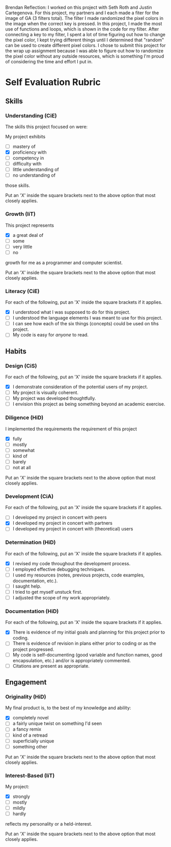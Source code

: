 Brendan Reflection:
I worked on this project with Seth Roth and Justin Cartegenova. For this project, my partners and I each made a fiter for the image of GA (3 filters total). The filter I made randomized the pixel colors in the image when the correct key is pressed. In this project, I made the most use of functions and loops, which is shown in the code for my filter. After connecting a key to my filter, I spent a lot of time figuring out how to change the pixel color, I kept trying different things until I determined that "random" can be used to create different pixel colors. I chose to submit this project for the wrap up assignment because I was able to figure out how to randomize the pixel color without any outside resources, which is something I'm proud of considering the time and effort I put in.

Self Evaluation Rubric
======================

## Skills

### Understanding (CiE) 

The skills this project focused on were: 

My project exhibits

- [ ] mastery of
- [X] proficiency with
- [ ] competency in
- [ ] difficulty with
- [ ] little understanding of
- [ ] no understanding of

those skills. 

Put an 'X' inside the square brackets next to the above option that most closely applies.

### Growth (IiT)

This project represents

- [X] a great deal of
- [ ] some
- [ ] very little
- [ ] no

growth for me as a programmer and computer scientist. 

Put an 'X' inside the square brackets next to the above option that most closely applies.

### Literacy (CiE)

For each of the following, put an 'X' inside the square brackets if it applies.

- [X] I understood what I was supposed to do for this project.
- [ ] I understood the language elements I was meant to use for this project. 
- [ ] I can see how each of the six things (concepts) could be used on tihs project.  
- [ ] My code is easy for *anyone* to read. 

## Habits

### Design (CiS)

For each of the following, put an 'X' inside the square brackets if it applies.

- [X] I demonstrate consideration of the potential users of my project. 
- [ ] My project is visually coherent.
- [ ] My project was developed thoughtfully.
- [ ] I envision this project as being something beyond an academic exercise. 

### Diligence (HiD)

I implemented the requirements the requirement of this project 
- [X] fully
- [ ] mostly
- [ ] somewhat
- [ ] kind of
- [ ] barely
- [ ] not at all

Put an 'X' inside the square brackets next to the above option that most closely applies.

### Development (CiA)

For each of the following, put an 'X' inside the square brackets if it applies. 
- [ ] I developed my project in concert with peers
- [X] I developed my project in concert with partners
- [ ] I developed my project in concert with (theoretical) users

### Determination (HiD)

For each of the following, put an 'X' inside the square brackets if it applies.
- [X] I revised my code throughout the development process. 
- [ ] I employed effective debugging techniques. 
- [ ] I used my resources (notes, previous projects, code examples, documentation, etc.). 
- [ ] I saught help. 
- [ ] I tried to get myself unstuck first.
- [ ] I adjusted the scope of my work appropriately.  

### Documentation (HiD)

For each of the following, put an 'X' inside the square brackets if it applies.
- [X] There is evidence of my initial goals and planning for this project prior to coding. 
- [ ] There is evidence of revision in plans either prior to coding or as the project progressed.
- [ ] My code is self-documenting (good variable and function names, good encapsulation, etc.) and/or is appropriately commented.
- [ ] Citations are present as appropriate. 

## Engagement

### Originality (HiD)

My final product is, to the best of my knowledge and ability:
- [X] completely novel
- [ ] a fairly unique twist on something I'd seen
- [ ] a fancy remix
- [ ] kind of a retread
- [ ] superficially unique
- [ ] something other 

Put an 'X' inside the square brackets next to the above option that most closely applies.

### Interest-Based (IiT)

My project: 
- [X] strongly
- [ ] mostly
- [ ] mildly
- [ ] hardly

reflects my personality or a held-interest. 

Put an 'X' inside the square brackets next to the above option that most closely applies.